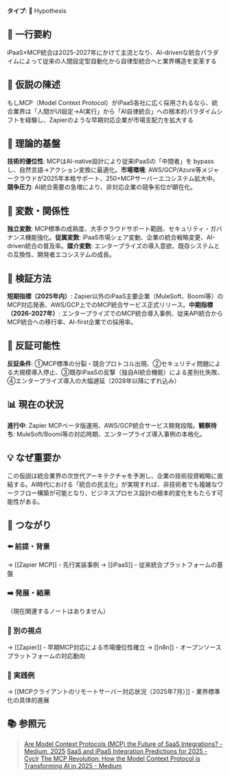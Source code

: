 **タイプ**: 🧪 Hypothesis

## 📝 一行要約
iPaaS×MCP統合は2025-2027年にかけて主流となり、AI-drivenな統合パラダイムによって従来の人間設定型自動化から自律型統合へと業界構造を変革する

## 🎯 仮説の陳述
もしMCP（Model Context Protocol）がiPaaS各社に広く採用されるなら、統合業界は「人間がUI設定→AI実行」から「AI自律統合」への根本的パラダイムシフトを経験し、Zapierのような早期対応企業が市場支配力を拡大する

## 🧠 理論的基盤
**技術的優位性**: MCPはAI-native設計により従来iPaaSの「中間者」を bypass し、自然言語→アクション変換に最適化。**市場環境**: AWS/GCP/Azure等メジャークラウドが2025年本格サポート、250+MCPサーバーエコシステム拡大中。**競争圧力**: AI統合需要の急増により、非対応企業の競争劣位が顕在化。

## 🔢 変数・関係性
**独立変数**: MCP標準の成熟度、大手クラウドサポート範囲、セキュリティ・ガバナンス機能強化。**従属変数**: iPaaS市場シェア変動、企業の統合戦略変更、AI-driven統合の普及率。**媒介変数**: エンタープライズの導入意欲、既存システムとの互換性、開発者エコシステムの成長。

## 🔬 検証方法
**短期指標（2025年内）**: Zapier以外のiPaaS主要企業（MuleSoft、Boomi等）のMCP対応発表、AWS/GCP上でのMCP統合サービス正式リリース。**中期指標（2026-2027年）**: エンタープライズでのMCP統合導入事例、従来API統合からMCP統合への移行率、AI-first企業での採用率。

## 🎯 反証可能性
**反証条件**: ①MCP標準の分裂・競合プロトコル出現、②セキュリティ問題による大規模導入停止、③既存iPaaSの反撃（独自AI統合機能）による差別化失敗、④エンタープライズ導入の大幅遅延（2028年以降にずれ込み）

## 📊 現在の状況
**進行中**: Zapier MCPベータ版運用、AWS/GCP統合サービス開発段階。**観察待ち**: MuleSoft/Boomi等の対応時期、エンタープライズ導入事例の本格化。

## 💡 なぜ重要か
この仮説は統合業界の次世代アーキテクチャを予測し、企業の技術投資戦略に直結する。AI時代における「統合の民主化」が実現すれば、非技術者でも複雑なワークフロー構築が可能となり、ビジネスプロセス設計の根本的変化をもたらす可能性がある。

## 🔗 つながり
### ⬅️ 前提・背景
→ [[Zapier MCP]] - 先行実装事例
→ [[iPaaS]] - 従来統合プラットフォームの基盤

### ➡️ 発展・結果
（現在関連するノートはありません）

### 🔀 別の視点
→ [[Zapier]] - 早期MCP対応による市場優位性確立
→ [[n8n]] - オープンソースプラットフォームの対応動向

### 🎯 実践例
→ [[MCPクライアントのリモートサーバー対応状況（2025年7月）]] - 業界標準化の具体的進展

## 📚 参照元
> [Are Model Context Protocols (MCP) the Future of SaaS Integrations? - Medium, 2025](https://meghrshah.medium.com/are-model-context-protocols-the-future-of-saas-integrations-79c503ccbf43)
> [SaaS and iPaaS Integration Predictions for 2025 - Cyclr](https://cyclr.com/blog/saas-and-ipaas-integration-predictions-for-2025)
> [The MCP Revolution: How the Model Context Protocol is Transforming AI in 2025 - Medium](https://medium.com/@airabbitX/the-mcp-revolution-how-the-model-context-protocol-is-transforming-ai-in-2025-93c9ab8fbe35)